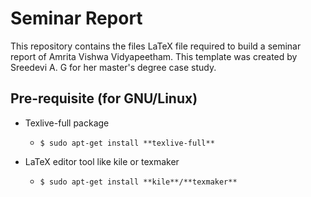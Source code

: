 Seminar Report
==============
This repository contains the files LaTeX file required to build a seminar report
of Amrita Vishwa Vidyapeetham. This template was created by Sreedevi A. G for her
master's degree case study. 

Pre-requisite (for GNU/Linux)
----------------------------
* Texlive-full package	
    + `$ sudo apt-get install **texlive-full**`

* LaTeX editor tool like kile or texmaker 
    + `$ sudo apt-get install **kile**/**texmaker**`
